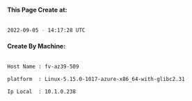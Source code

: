 
   
#### This Page Create at:

```bash

2022-09-05 - 14:17:28 UTC

```

#### Create By Machine:

```bash

Host Name : fv-az39-509

platform  : Linux-5.15.0-1017-azure-x86_64-with-glibc2.31

Ip Local  : 10.1.0.238

```


